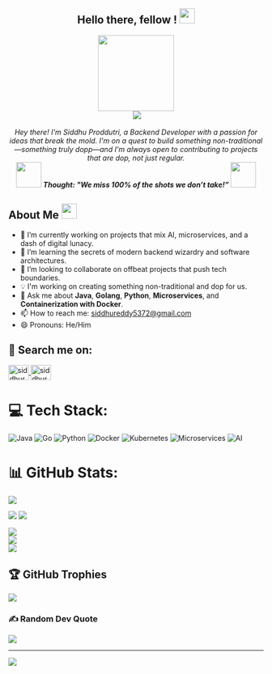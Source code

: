 <div align="center">
  <h2>Hello there, fellow <developers/>! <img src="https://media.giphy.com/media/3oEjI6SIIHBdRxXI40/giphy.gif" width="30"></h2>
  <img src="https://media.giphy.com/media/l0MYC0LajbaPoEADu/giphy.gif" width="150px"/>
</div>

<div align="center">
  <span>‎‎‎‎‎‎‎‎‎‎‎‎‎‎‎‎‎‎‎‎‎</span>
  <a href="https://git.io/typing-svg">
    <img src="https://readme-typing-svg.herokuapp.com?font=Roboto&color=%23FF1493&size=36&center=true&vCenter=true&width=700&lines=Hey!+It's+Siddhu+Proddutri!;I+Am+a+Backend+Developer+with+a+Twist...;❤+Java+Golang+Python...;+❤+Microservices+and+AI+madness...">
  </a>
</div>

<p align="center">
  <em>
    Hey there! I'm Siddhu Proddutri, a Backend Developer with a passion for ideas that break the mold. I'm on a quest to build something non-traditional—something truly dopp—and I'm always open to contributing to projects that are dop, not just regular.
  </em>
  <br>
  <img src="https://media.giphy.com/media/3o6Zt481isNVuQI1l6/giphy.gif" width="50" /> <b><i align="center">Thought: "We miss 100% of the shots we don’t take!”</i></b> <img src="https://media.giphy.com/media/xT9IgzoKnwFNmISR8I/giphy.gif" width="50" />
</p>

<div>
  <h2>About Me <img src="https://img.icons8.com/color/48/000000/user-male-circle--v2.png" width="30"></h2>
  

  - 🔭 I’m currently working on projects that mix AI, microservices, and a dash of digital lunacy.
  - 🌱 I’m learning the secrets of modern backend wizardry and software architectures.
  - 👯 I’m looking to collaborate on offbeat projects that push tech boundaries.
  - 💡 I'm working on creating something non-traditional and dop for us.
  - 💬 Ask me about **Java**, **Golang**, **Python**, **Microservices**, and **Containerization with Docker**.
  - 📫 How to reach me: siddhureddy5372@gmail.com
  - 😄 Pronouns: He/Him
</div>

## 🔎 Search me on:

<p align="left">
  <a href="https://linkedin.com/in/siddhureddy5372" target="blank">
    <img align="center" src="https://raw.githubusercontent.com/rahuldkjain/github-profile-readme-generator/master/src/images/icons/Social/linked-in-alt.svg" alt="siddhureddy5372" height="30" width="40" />
  </a>
  <a href="https://www.instagram.com/siddhureddy08_06" target="blank">
    <img align="center" src="https://raw.githubusercontent.com/rahuldkjain/github-profile-readme-generator/master/src/images/icons/Social/instagram.svg" alt="siddhureddy5372" height="30" width="40" />
  </a>
</p>

# 💻 Tech Stack:
![Java](https://img.shields.io/badge/Java-%23ED8B00.svg?style=for-the-badge&logo=java&logoColor=white)
![Go](https://img.shields.io/badge/Go-%2300ADD8.svg?style=for-the-badge&logo=go&logoColor=white)
![Python](https://img.shields.io/badge/Python-%233776AB.svg?style=for-the-badge&logo=python&logoColor=white)
![Docker](https://img.shields.io/badge/Docker-%232496ED.svg?style=for-the-badge&logo=docker&logoColor=white)
![Kubernetes](https://img.shields.io/badge/Kubernetes-%23326CE5.svg?style=for-the-badge&logo=kubernetes&logoColor=white)
![Microservices](https://img.shields.io/badge/Microservices-%23FF6F00.svg?style=for-the-badge&logo=microservices&logoColor=white)
![AI](https://img.shields.io/badge/AI-%2300D8FF.svg?style=for-the-badge&logo=ai&logoColor=white)

# 📊 GitHub Stats:

![](http://github-profile-summary-cards.vercel.app/api/cards/profile-details?username=siddhureddy5372&theme=default)

![](http://github-profile-summary-cards.vercel.app/api/cards/most-commit-language?username=siddhureddy5372&theme=default)
![](http://github-profile-summary-cards.vercel.app/api/cards/repos-per-language?username=siddhureddy5372&theme=default)

![](https://github-readme-stats.vercel.app/api?username=siddhureddy5372&theme=tokyonight&hide_border=false&include_all_commits=true&count_private=true)<br/>
![](https://github-readme-streak-stats.herokuapp.com/?user=siddhureddy5372&theme=tokyonight&hide_border=true)<br/>
![](https://github-readme-stats.vercel.app/api/top-langs/?username=siddhureddy5372&theme=tokyonight&hide_border=false&include_all_commits=true&count_private=false&layout=compact)

## 🏆 GitHub Trophies
![](https://github-profile-trophy.vercel.app/?username=siddhureddy5372&theme=radical&no-frame=false&no-bg=false&margin-w=4)

### ✍️ Random Dev Quote
![](https://quotes-github-readme.vercel.app/api?type=horizontal&theme=tokyonight)

---
[![](https://visitcount.itsvg.in/api?id=siddhureddy5372&icon=0&color=0)](https://visitcount.itsvg.in)
